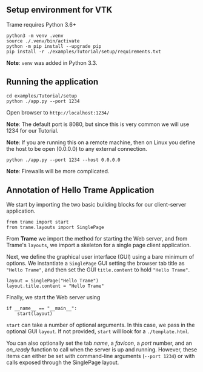 ## Setup environment for VTK

Trame requires Python 3.6+

```
python3 -m venv .venv
source ./.venv/bin/activate
python -m pip install --upgrade pip
pip install -r ./examples/Tutorial/setup/requirements.txt
```

**Note**: `venv` was added in Python 3.3.

## Running the application

```
cd examples/Tutorial/setup
python ./app.py --port 1234
```

Open browser to `http://localhost:1234/`

**Note**: The default port is 8080, but since this is very common we will use 1234 for our Tutorial.

**Note**: If you are running this on a remote machine, then on Linux you define the host to be open (0.0.0.0) to any external connection.

```
python ./app.py --port 1234 --host 0.0.0.0
```

**Note**: Firewalls will be more complicated.

## Annotation of Hello Trame Application

We start by importing the two basic building blocks for our client-server application.

```
from trame import start
from trame.layouts import SinglePage
```

From **Trame** we import the method for starting the Web server, and from Trame's `layouts`, we import a skeleton for a single page client application.

Next, we define the graphical user interface (GUI) using a bare minimum of options. We instantiate a `SinglePage` GUI setting the browser tab title as `"Hello Trame"`, and then set the GUI `title.content` to hold `"Hello Trame"`.

```
layout = SinglePage("Hello Trame")
layout.title.content = "Hello Trame"
```

Finally, we start the Web server using 

```
if __name__ == "__main__":
    start(layout)
```

`start` can take a number of optional arguments. In this case, we pass in the optional GUI `layout`. If not provided, `start` will look for a `./template.html`.

You can also optionally set the tab *name*, a *favicon*, a *port* number, and an *on_ready* function to call when the server is up and running. However, these items can either be set with command-line arguments (`--port 1234`) or with calls exposed through the SinglePage layout.
